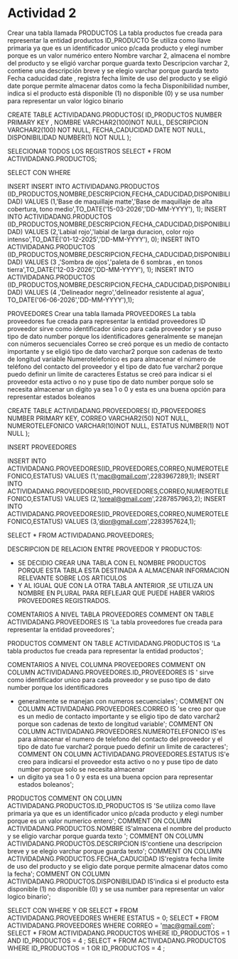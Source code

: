 # Actividad 2

Crear una tabla llamada PRODUCTOS
La tabla productos fue creada para representar la entidad productos
ID_PRODUCTO Se utiliza como llave primaria ya que es un identificador unico p/cada producto y elegí number porque es un valor numérico entero
Nombre varchar 2, almacena el nombre del producto y se eligió varchar porque guarda texto 
Descripcion varchar 2, contiene una descripción breve y se elegio varchar porque guarda texto
Fecha caducidad date , registra fecha límite de uso del producto y se eligió date porque permite almacenar datos como la fecha 
Disponibilidad number, indica si el producto está disponible (1) no disponible (0) y se usa number para representar un valor lógico binario

CREATE TABLE ACTIVIDADANG.PRODUCTOS(
	ID_PRODUCTOS NUMBER PRIMARY KEY ,
	NOMBRE VARCHAR2(100)NOT NULL,
	DESCRIPCION VARCHAR2(100) NOT NULL, 
	FECHA_CADUCIDAD DATE NOT NULL,
	DISPONIBILIDAD NUMBER(1) NOT NULL
	);

SELECIONAR TODOS LOS REGISTROS
SELECT * FROM ACTIVIDADANG.PRODUCTOS;

SELECT CON WHERE

INSERT
INSERT INTO ACTIVIDADANG.PRODUCTOS (ID_PRODUCTOS,NOMBRE,DESCRIPCION,FECHA_CADUCIDAD,DISPONIBILIDAD) VALUES (1,'Base de maquillaje matte','Base de maquillaje de alta cobertura, tono medio',TO_DATE('15-03-2026','DD-MM-YYYY'), 1);
INSERT INTO ACTIVIDADANG.PRODUCTOS (ID_PRODUCTOS,NOMBRE,DESCRIPCION,FECHA_CADUCIDAD,DISPONIBILIDAD) VALUES (2,'Labial rojo','labial de larga duracion, color rojo intenso',TO_DATE('01-12-2025','DD-MM-YYYY'), 0);
INSERT INTO ACTIVIDADANG.PRODUCTOS (ID_PRODUCTOS,NOMBRE,DESCRIPCION,FECHA_CADUCIDAD,DISPONIBILIDAD) VALUES (3 ,'Sombra de ojos','paleta de 6 sombras , en tonos tierra',TO_DATE('12-03-2026','DD-MM-YYYY'), 1);
INSERT INTO ACTIVIDADANG.PRODUCTOS (ID_PRODUCTOS,NOMBRE,DESCRIPCION,FECHA_CADUCIDAD,DISPONIBILIDAD) VALUES (4 ,'Delineador negro','delineador resistente al agua', TO_DATE('06-06-2026','DD-MM-YYYY'),1);

PROVEEDORES
Crear una tabla llamada PROVEEDORES
La tabla proveedores fue creada para representar la entidad proveedores
ID proveedor sirve como identificador único para cada proveedor y se puso tipo de dato number porque los identificadores generalmente se manejan con números secuenciales
 Correo se creó porque es un medio de contacto importante y se eligió tipo de dato varchar2 porque son cadenas de texto de longitud variable
Numerotelefonico es para almacenar el número de teléfono del contacto del proveedor y el tipo de dato fue varchar2 porque puedo definir un límite de caracteres
Estatus se creó para indicar si el proveedor esta activo o no y puse tipo de dato number porque solo se necesita almacenar un digito ya sea 1 o 0 y esta es una buena opción para representar estados boleanos


 CREATE TABLE ACTIVIDADANG.PROVEEDORES(
 ID_PROVEEDORES NUMBER PRIMARY KEY,
 CORREO VARCHAR2(50) NOT NULL,
 NUMEROTELEFONICO VARCHAR(10)NOT NULL,
 ESTATUS NUMBER(1) NOT NULL
 );

INSERT PROVEEDORES

INSERT INTO  ACTIVIDADANG.PROVEEDORES(ID_PROVEEDORES,CORREO,NUMEROTELEFONICO,ESTATUS) VALUES (1,'mac@gmail.com',2283967289,1);
INSERT INTO  ACTIVIDADANG.PROVEEDORES(ID_PROVEEDORES,CORREO,NUMEROTELEFONICO,ESTATUS) VALUES (2,'loreal@gmail.com',2287857963,2);
INSERT INTO  ACTIVIDADANG.PROVEEDORES(ID_PROVEEDORES,CORREO,NUMEROTELEFONICO,ESTATUS) VALUES (3,'dior@gmail.com',2283957624,1);

SELECT * FROM ACTIVIDADANG.PROVEEDORES;

DESCRIPCION DE RELACION ENTRE PROVEEDOR Y PRODUCTOS:
 * SE DECIDIO CREAR UNA TABLA CON EL NOMBRE PRODUCTOS PORQUE ESTA TABLA ESTA DESTINADA A ALMACENAR INFORMACION RELEVANTE SOBRE LOS ARTICULOS
 * Y AL IGUAL QUE CON LA OTRA TABLA ANTERIOR ,SE UTILIZA UN NOMBRE EN PLURAL PARA REFLEJAR QUE PUEDE HABER VARIOS PROVEEDORES REGISTRADOS.
 
 
 COMENTARIOS A NIVEL TABLA 
 PROVEEDORES
 COMMENT ON TABLE ACTIVIDADANG.PROVEEDORES IS 'La tabla proveedores fue creada para representar la entidad proveedores';
 
 PRODUCTOS
 COMMENT ON TABLE ACTIVIDADANG.PRODUCTOS IS 'La tabla productos fue creada para representar la entidad productos';
 
 
 COMENTARIOS A NIVEL COLUMNA 
  PROVEEDORES
 COMMENT ON COLUMN ACTIVIDADANG.PROVEEDORES.ID_PROVEEDORES IS ' sirve como identificador unico para cada proveedor y se puso tipo de dato number porque los identificadores
 * generalmente se manejan con numeros secuenciales';
 COMMENT ON COLUMN ACTIVIDADANG.PROVEEDORES.CORREO IS 'se creo por que es un medio de contacto importante y se eligio tipo de dato varchar2 porque son cadenas de texto de 
  longitud variable';
 COMMENT ON COLUMN ACTIVIDADANG.PROVEEDORES.NUMEROTELEFONICO IS'es para almacenar el numero de telefono del contacto del proveedor y el tipo de dato fue varchar2 porque 
  puedo definir un limite de caracteres';
 COMMENT ON COLUMN ACTIVIDADANG.PROVEEDORES.ESTATUS  IS'e creo para indicarsi el proveedor esta activo o no y puse tipo de dato number porque solo se necesita almacenar
 * un digito ya sea 1 o 0 y esta es una buena opcion para representar estados boleanos';
  
 PRODUCTOS
  COMMENT ON COLUMN ACTIVIDADANG.PRODUCTOS.ID_PRODUCTOS IS 'Se utiliza como llave primaria ya que es un identificador unico p/cada producto y elegi number porque 
  es un valor numerico entero';
  COMMENT ON COLUMN ACTIVIDADANG.PRODUCTOS.NOMBRE IS'almacena  el nombre del producto y se eligio varchar porque guarda texto ';
  COMMENT ON COLUMN ACTIVIDADANG.PRODUCTOS.DESCRIPCION IS'contiene una descripcion breve y se elegio varchar porque guarda texto';
  COMMENT ON COLUMN ACTIVIDADANG.PRODUCTOS.FECHA_CADUCIDAD IS'registra fecha limite de uso del producto y se eligio date porque permite almacenar datos como la fecha';
  COMMENT ON COLUMN ACTIVIDADANG.PRODUCTOS.DISPONIBILIDAD IS'indica si el producto esta disponible (1) no disponible (0) y se usa number para representar un valor logico binario';
 
SELECT CON WHERE Y OR
 SELECT * FROM ACTIVIDADANG.PROVEEDORES WHERE ESTATUS = 0;
 SELECT * FROM ACTIVIDADANG.PROVEEDORES WHERE CORREO = 'mac@gmail.com';
 SELECT * FROM ACTIVIDADANG.PRODUCTOS WHERE ID_PRODUCTOS = 1 AND ID_PRODUCTOS = 4 ;
 SELECT * FROM ACTIVIDADANG.PRODUCTOS WHERE ID_PRODUCTOS = 1 OR ID_PRODUCTOS = 4 ;
 
 
 
 
 
 
 
 
 
 
 
 
 




